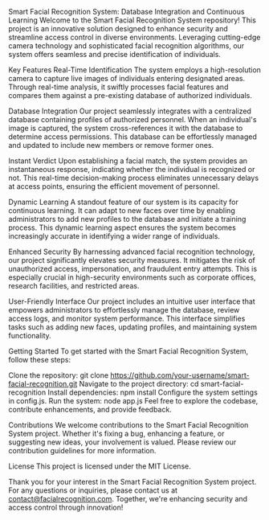 Smart Facial Recognition System: Database Integration and Continuous Learning
Welcome to the Smart Facial Recognition System repository! This project is an innovative solution designed to enhance security and streamline access control in diverse environments. Leveraging cutting-edge camera technology and sophisticated facial recognition algorithms, our system offers seamless and precise identification of individuals.

Key Features
Real-Time Identification
The system employs a high-resolution camera to capture live images of individuals entering designated areas. Through real-time analysis, it swiftly processes facial features and compares them against a pre-existing database of authorized individuals.

Database Integration
Our project seamlessly integrates with a centralized database containing profiles of authorized personnel. When an individual's image is captured, the system cross-references it with the database to determine access permissions. This database can be effortlessly managed and updated to include new members or remove former ones.

Instant Verdict
Upon establishing a facial match, the system provides an instantaneous response, indicating whether the individual is recognized or not. This real-time decision-making process eliminates unnecessary delays at access points, ensuring the efficient movement of personnel.

Dynamic Learning
A standout feature of our system is its capacity for continuous learning. It can adapt to new faces over time by enabling administrators to add new profiles to the database and initiate a training process. This dynamic learning aspect ensures the system becomes increasingly accurate in identifying a wider range of individuals.

Enhanced Security
By harnessing advanced facial recognition technology, our project significantly elevates security measures. It mitigates the risk of unauthorized access, impersonation, and fraudulent entry attempts. This is especially crucial in high-security environments such as corporate offices, research facilities, and restricted areas.

User-Friendly Interface
Our project includes an intuitive user interface that empowers administrators to effortlessly manage the database, review access logs, and monitor system performance. This interface simplifies tasks such as adding new faces, updating profiles, and maintaining system functionality.

Getting Started
To get started with the Smart Facial Recognition System, follow these steps:

Clone the repository: git clone https://github.com/your-username/smart-facial-recognition.git
Navigate to the project directory: cd smart-facial-recognition
Install dependencies: npm install
Configure the system settings in config.js.
Run the system: node app.js
Feel free to explore the codebase, contribute enhancements, and provide feedback.

Contributions
We welcome contributions to the Smart Facial Recognition System project. Whether it's fixing a bug, enhancing a feature, or suggesting new ideas, your involvement is valued. Please review our contribution guidelines for more information.

License
This project is licensed under the MIT License.

Thank you for your interest in the Smart Facial Recognition System project. For any questions or inquiries, please contact us at contact@facialrecognition.com. Together, we're enhancing security and access control through innovation!
